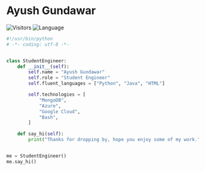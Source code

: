 # Ayush Gundawar
![Visitors](https://api.visitorbadge.io/api/visitors?user=ayushgun&repo=ayushgun&label=Visitors&countColor=%2337d67a&style=flat) ![Language](https://img.shields.io/badge/OPEN_SOURCE-<3-red)
```python
#!/usr/bin/python
# -*- coding: utf-8 -*-


class StudentEngineer:
    def __init__(self):
        self.name = "Ayush Gundawar"
        self.role = "Student Engineer"
        self.fluent_languages = ["Python", "Java", "HTML"]

        self.technologies = [
            "MongoDB",
            "Azure",
            "Google Cloud",
            "Bash",
        ]

    def say_hi(self):
        print("Thanks for dropping by, hope you enjoy some of my work.")


me = StudentEngineer()
me.say_hi()
```
